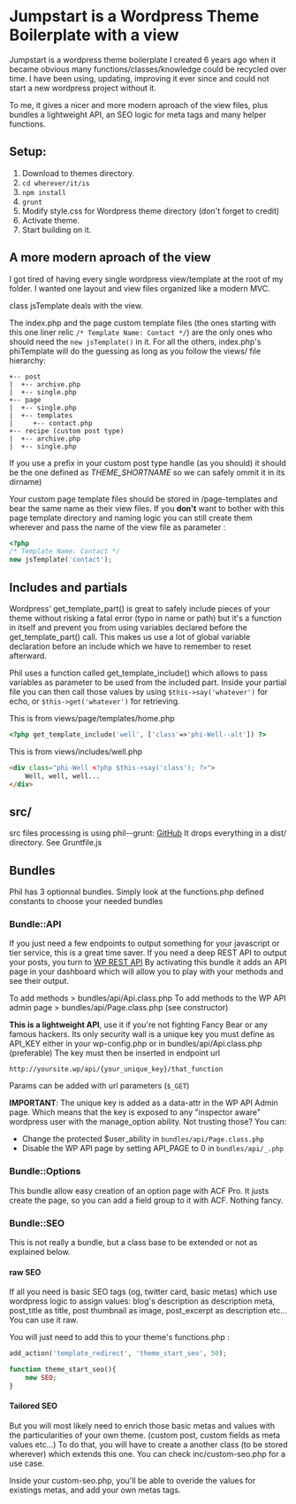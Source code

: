 # Jumpstart is a Wordpress Theme Boilerplate with a view



Jumpstart is a wordpress theme boilerplate I created 6 years ago when it became obvious many functions/classes/knowledge could be recycled over time. I have been using, updating, improving it ever since and could not start a new wordpress project without it.

To me, it gives a nicer and more modern aproach of the view files, plus bundles a lightweight API, an SEO logic for meta tags and many helper functions.

## Setup:
1. Download to themes directory.
2. `cd wherever/it/is`
3. `npm install`
4. `grunt`
5. Modify style.css for Wordpress theme directory (don't forget to credit)
5. Activate theme.
6. Start building on it.

## A more modern aproach of the view

I got tired of having every single wordpress view/template at the root of my folder. I wanted one layout and view files organized like a modern MVC.

class jsTemplate deals with the view.

The index.php and the page custom template files (the ones starting with this one liner relic `/* Template Name: Contact */`) are the only ones who should need the `new jsTemplate()` in it.
For all the others, index.php's phiTemplate will do the guessing as long as you follow the views/ file hierarchy:

```
+-- post
|  +-- archive.php
|  +-- single.php
+-- page
|  +-- single.php
|  +-- templates
|     +-- contact.php
+-- recipe (custom post type)
|  +-- archive.php
|  +-- single.php
```

If you use a prefix in your custom post type handle (as you should) it should be the one defined as _THEME_SHORTNAME_ so we can safely ommit it in its dirname)

Your custom page template files should be stored in /page-templates and bear the same name as their view files. 
If you **don't** want to bother with this page template directory and naming logic you can still create them wherever and pass the name of the view file as parameter :

```php
<?php 
/* Template Name: Contact */ 
new jsTemplate('contact');
```

## Includes and partials
Wordpress' get_template_part() is great to safely include pieces of your theme without risking a fatal error (typo in name or path) but it's a function in itself and prevent you from using variables declared before the get_template_part() call.
This makes us use a lot of global variable declaration before an include which we have to remember to reset afterward.

Phil uses a function called get_template_include() which allows to pass variables as parameter to be used from the included part.
Inside your partial file you can then call those values by using `$this->say('whatever')` for echo, or `$this->get('whatever')` for retrieving.

This is from views/page/templates/home.php
```php
<?php get_template_include('well', ['class'=>'phi-Well--alt']) ?>
```

This is from views/includes/well.php
```html
<div class="phi-Well <?php $this->say('class'); ?>">
	Well, well, well...
</div>
```

## src/
src files processing is using phil--grunt: [GitHub](url)
It drops everything in a dist/ directory. See Gruntfile.js

## Bundles

Phil has 3 optionnal bundles.
Simply look at the functions.php defined constants to choose your needed bundles

### Bundle::API
If you just need a few endpoints to output something for your javascript or tier service, this is a great time saver. If you need a deep REST API to output your posts, you turn to [WP REST API](http://v2.wp-api.org/)
By activating this bundle it adds an API page in your dashboard which will allow you to play with your methods and see their output.

To add methods > bundles/api/Api.class.php
To add methods to the WP API admin page > bundles/api/Page.class.php (see constructor)

__This is a lightweight API__, use it if you're not fighting Fancy Bear or any famous hackers.
Its only security wall is a unique key you must define as API_KEY either in your wp-config.php or in bundles/api/Api.class.php (preferable)
The key must then be inserted in endpoint url

`http://yoursite.wp/api/{your_unique_key}/that_function`

Params can be added with url parameters (`$_GET`)

__IMPORTANT__: The unique key is added as a data-attr in the WP API Admin page. Which means that the key is exposed to any "inspector aware" wordpress user with the manage_option ability.
Not trusting those? You can:
* Change the protected $user_ability in `bundles/api/Page.class.php`
* Disable the WP API page by setting API_PAGE to 0 in `bundles/api/_.php`

### Bundle::Options

This bundle allow easy creation of an option page with ACF Pro. It justs create the page, so you can add a field group to it with ACF. Nothing fancy.

### Bundle::SEO

This is not really a bundle, but a class base to be extended or not as explained below.

#### raw SEO
If all you need is basic SEO tags (og, twitter card, basic metas) which use wordpress logic to assign values: blog's description as description meta, post_title as title, post thumbnail as image, post_excerpt as description etc... You can use it raw.

You will just need to add this to your theme's functions.php :
```php
add_action('template_redirect', 'theme_start_seo', 50);

function theme_start_seo(){
    new SEO;
}
```
#### Tailored SEO 
But you will most likely need to enrich those basic metas and values with the particularities of your own theme. (custom post, custom fields as meta values etc...)
To do that, you will have to create a another class (to be stored wherever) which extends this one. You can check inc/custom-seo.php for a use case.

Inside your custom-seo.php, you'll be able to overide the values for existings metas, and add your own metas tags.

